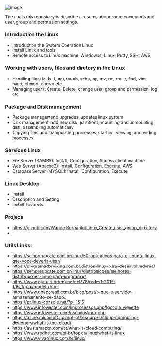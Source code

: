 ![image](https://github.com/user-attachments/assets/33a2e0b2-5941-4b2c-83b8-2b685f325945)

The goals this repository is describe a resume about some commands and user, group and permission settings.


### Introduction the Linux
- Introduction the System Operation Linux
- Install Linux and tools
- Remote access to Linux machine: Windowns, Linux, Putty, SSH, AWS

### Working with users, files and diretory in the Linux
- Handling files: ls, ls -l, cat, touch, echo, cp, mv, rm, rm -r, find, vim, nano, chmod, chown etc
- Managing users: Create, Delete, change user, group and permission, log etc  

### Package and Disk management
- Package management: upgrades, updates linux system
- Disk management: add new disk, partitions, mounting and unmounting disk, assembling automatically
- Copying files and manipulating processes: starting, viewing, and ending processes

### Services Linux
- File Server (SAMBA): Install, Configuration, Access client machine
- Web Server (Apache2): Install, Configuration, Execute, AWS
- Database Server (MYSQL): Install, Configuration, Execute

### Linux Desktop
- Install
- Description and Setting
- Install Tools etc

### Projecs

- https://github.com/WanderBernardo/Linux_Create_user_group_directory
- 


### Utils Links:
- https://sempreupdate.com.br/linux/50-aplicativos-para-o-ubuntu-linux-que-voce-deveria-usar/
- https://programadorviking.com.br/distros-linux-para-desenvolvedores/
- https://sempreupdate.com.br/linux/distribuicoes/melhores-distribruicoes-linux-para-programar/
- https://www.gta.ufrj.br/ensino/eel878/redes1-2016-1/16_1/p2p/modelo.html
- https://www.qnapbrasil.com.br/blog/post/o-que-e-servidor-armazenamento-de-dados
- https://pt.linux-console.net/?p=1516
- https://www.infowester.com/linprocessos.php#google_vignette
- https://www.infowester.com/usuarioslinux.php
- https://azure.microsoft.com/pt-pt/resources/cloud-computing-dictionary/what-is-the-cloud/
- https://aws.amazon.com/pt/what-is-cloud-computing/
- https://www.redhat.com/pt-br/topics/linux/what-is-linux
- https://www.vivaolinux.com.br/linux/



